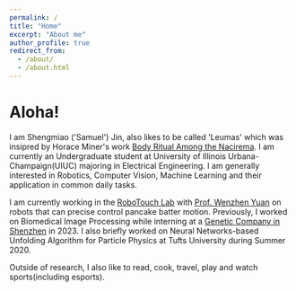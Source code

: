 ```yaml
---
permalink: /
title: "Home"
excerpt: "About me"
author_profile: true
redirect_from: 
  - /about/
  - /about.html
---
```


Aloha!
======
I am Shengmiao ('Samuel') Jin, also likes to be called 'Leumas' which was insipred by Horace Miner's work [Body Ritual Among the Nacirema](https://www.sfu.ca/~palys/Miner-1956-BodyRitualAmongTheNacirema.pdf). I am currently an Undergraduate student at University of Illinois Urbana-Champaign(UIUC) majoring in Electrical Engineering. I am generally interested in Robotics, Computer Vision, Machine Learning and their application in common daily tasks.

I am currently working in the [RoboTouch Lab](https://publish.illinois.edu/robotouch/) with [Prof. Wenzhen Yuan](https://cs.illinois.edu/about/people/all-faculty/yuanwz) on robots that can precise control pancake batter motion. Previously, I worked on Biomedical Image Processing while interning at a [Genetic Company in Shenzhen](https://en.genomics.cn/) in 2023. I also briefly worked on Neural Networks-based Unfolding Algorithm for Particle Physics at Tufts University during Summer 2020.

Outside of research, I also like to read, cook, travel, play and watch sports(including esports).

